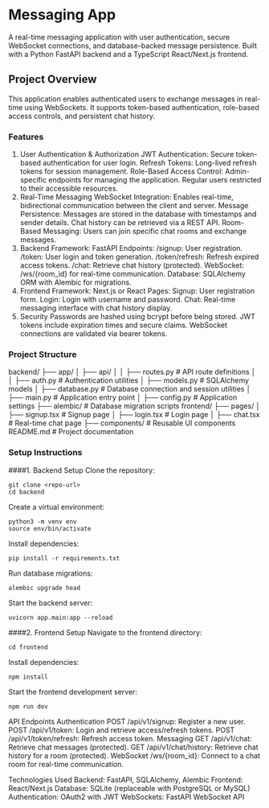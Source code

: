 # Messaging App
A real-time messaging application with user authentication, secure WebSocket connections, and database-backed message persistence. Built with a Python FastAPI backend and a TypeScript React/Next.js frontend.

## Project Overview
This application enables authenticated users to exchange messages in real-time using WebSockets. It supports token-based authentication, role-based access controls, and persistent chat history.

### Features
1. User Authentication & Authorization
JWT Authentication: Secure token-based authentication for user login.
Refresh Tokens: Long-lived refresh tokens for session management.
Role-Based Access Control:
Admin-specific endpoints for managing the application.
Regular users restricted to their accessible resources.
2. Real-Time Messaging
WebSocket Integration: Enables real-time, bidirectional communication between the client and server.
Message Persistence:
Messages are stored in the database with timestamps and sender details.
Chat history can be retrieved via a REST API.
Room-Based Messaging: Users can join specific chat rooms and exchange messages.
3. Backend
Framework: FastAPI
Endpoints:
/signup: User registration.
/token: User login and token generation.
/token/refresh: Refresh expired access tokens.
/chat: Retrieve chat history (protected).
WebSocket: /ws/{room_id} for real-time communication.
Database: SQLAlchemy ORM with Alembic for migrations.
4. Frontend
Framework: Next.js or React
Pages:
Signup: User registration form.
Login: Login with username and password.
Chat: Real-time messaging interface with chat history display.
5. Security
Passwords are hashed using bcrypt before being stored.
JWT tokens include expiration times and secure claims.
WebSocket connections are validated via bearer tokens.


### Project Structure

backend/
├── app/
│   ├── api/
│   │   ├── routes.py          # API route definitions
│   │   ├── auth.py            # Authentication utilities
│   ├── models.py              # SQLAlchemy models
│   ├── database.py            # Database connection and session utilities
│   ├── main.py                # Application entry point
│   ├── config.py              # Application settings
├── alembic/                   # Database migration scripts
frontend/
├── pages/
│   ├── signup.tsx             # Signup page
│   ├── login.tsx              # Login page
│   ├── chat.tsx               # Real-time chat page
├── components/                # Reusable UI components
README.md                      # Project documentation

### Setup Instructions
####1. Backend Setup
Clone the repository:
```
git clone <repo-url>
cd backend
```

Create a virtual environment:
```
python3 -m venv env
source env/bin/activate
```

Install dependencies:
```
pip install -r requirements.txt
```

Run database migrations:
```
alembic upgrade head
```

Start the backend server:
```
uvicorn app.main:app --reload
```


####2. Frontend Setup
Navigate to the frontend directory:
```
cd frontend
```

Install dependencies:
```
npm install
```

Start the frontend development server:
```
npm run dev
```

API Endpoints
Authentication
POST /api/v1/signup: Register a new user.
POST /api/v1/token: Login and retrieve access/refresh tokens.
POST /api/v1/token/refresh: Refresh access token.
Messaging
GET /api/v1/chat: Retrieve chat messages (protected).
GET /api/v1/chat/history: Retrieve chat history for a room (protected).
WebSocket /ws/{room_id}: Connect to a chat room for real-time communication.

Technologies Used
Backend: FastAPI, SQLAlchemy, Alembic
Frontend: React/Next.js
Database: SQLite (replaceable with PostgreSQL or MySQL)
Authentication: OAuth2 with JWT
WebSockets: FastAPI WebSocket API

